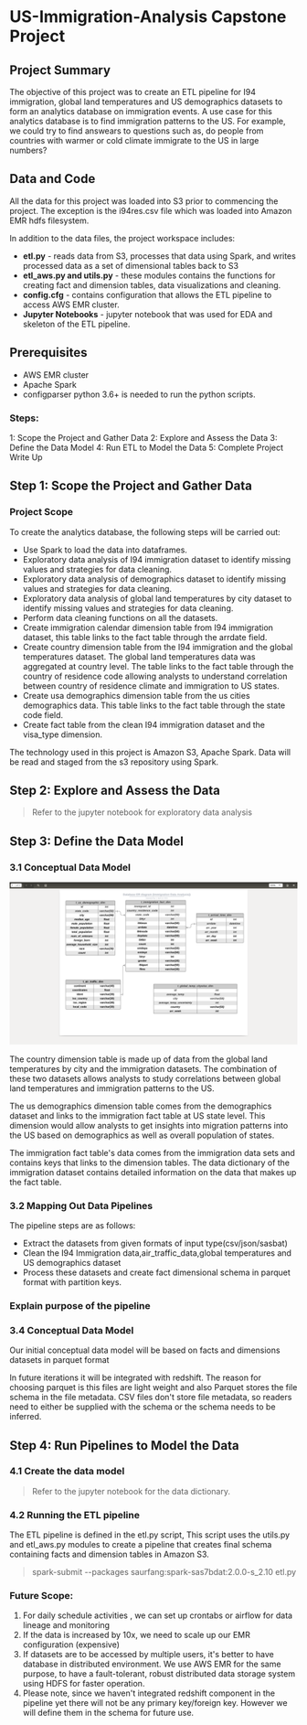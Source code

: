 # US-Immigration-Analysis Capstone Project

## Project Summary
The objective of this project was to create an ETL pipeline for I94 immigration, global land temperatures and US demographics datasets to form an analytics database on immigration events. A use case for this analytics database is to find immigration patterns to the US. For example, we could try to find answears to questions such as, do people from countries with warmer or cold climate immigrate to the US in large numbers?

## Data and Code
All the data for this project was loaded into S3 prior to commencing the project. The exception is the i94res.csv file which was loaded into Amazon EMR hdfs filesystem. 

In addition to the data files, the project workspace includes:
* **etl.py** - reads data from S3, processes that data using Spark, and writes processed data as a set of dimensional tables back to S3
* **etl_aws.py and utils.py** - these modules contains the functions for creating fact and dimension tables, data visualizations and cleaning. 
* **config.cfg** - contains configuration that allows the ETL pipeline to access AWS EMR cluster. 
* **Jupyter Notebooks** - jupyter notebook that was used for EDA and skeleton of the ETL pipeline.

## Prerequisites
* AWS EMR cluster
* Apache Spark
* configparser
python 3.6+ is needed to run the python scripts.

### Steps:
 1: Scope the Project and Gather Data
 2: Explore and Assess the Data
 3: Define the Data Model
 4: Run ETL to Model the Data
 5: Complete Project Write Up

## Step 1: Scope the Project and Gather Data
### Project Scope
To create the analytics database, the following steps will be carried out:
* Use Spark to load the data into dataframes.
* Exploratory data analysis of I94 immigration dataset to identify missing values and strategies for data cleaning.
* Exploratory data analysis of demographics dataset to identify missing values and strategies for data cleaning.
* Exploratory data analysis of global land temperatures by city dataset to identify missing values and strategies for data cleaning.
* Perform data cleaning functions on all the datasets.
* Create immigration calendar dimension table from I94 immigration dataset, this table links to the fact table through the arrdate field.
* Create country dimension table from the I94 immigration and the global temperatures dataset. The global land temperatures data was aggregated at country level. The table links to the fact table through the country of residence code allowing analysts to understand correlation between country of residence climate and immigration to US states.
* Create usa demographics dimension table from the us cities demographics data. This table links to the fact table through the state code field.
* Create fact table from the clean I94 immigration dataset and the visa_type dimension.

The technology used in this project is Amazon S3, Apache Spark. Data will be read and staged from 
the s3 repository using Spark.

## Step 2: Explore and Assess the Data

> Refer to the jupyter notebook for exploratory data analysis

## Step 3: Define the Data Model
### 3.1 Conceptual Data Model

<img src=https://github.com/Saswata2k/US-Immigration-Analysis/blob/main/er_diagram.png >

The country dimension table is made up of data from the global land temperatures by city and the immigration datasets. The combination of these two datasets allows analysts to study correlations between global land temperatures and immigration patterns to the US.

The us demographics dimension table comes from the demographics dataset and links to the immigration fact table at US state level. This dimension would allow analysts to get insights into migration patterns into the US based on demographics as well as overall population of states. 

The immigration fact table's data comes from the immigration data sets and contains keys that links to the dimension tables. The data dictionary of the immigration dataset contains detailed information on the data that makes up the fact table. 

### 3.2 Mapping Out Data Pipelines
The pipeline steps are as follows:
* Extract the datasets from given formats of input type(csv/json/sasbat)
* Clean the I94 Immigration data,air_traffic_data,global temperatures and US demographics dataset
* Process these datasets and create fact dimensional schema in parquet format with partition keys.

### Explain purpose of the pipeline
### 3.4 Conceptual Data Model
Our initial conceptual data model will be based on facts and dimensions datasets in parquet format

In future iterations it will be integrated with redshift. The reason for choosing parquet is this files are light weight and also  Parquet stores the file schema in the file metadata. CSV files don't store file metadata, so readers need to either be supplied with the schema or the schema needs to be inferred.


## Step 4: Run Pipelines to Model the Data 
### 4.1 Create the data model
> Refer to the jupyter notebook for the data dictionary.

### 4.2 Running the ETL pipeline
The ETL pipeline is defined in the etl.py script, 
This script uses the utils.py and etl_aws.py modules to create a pipeline that creates final schema containing
facts and dimension tables in Amazon S3.
> spark-submit --packages saurfang:spark-sas7bdat:2.0.0-s_2.10 etl.py

### Future Scope:
1. For daily schedule activities , we can set up crontabs or airflow for data lineage and monitoring
2. If the data is increased by 10x, we need to scale up our EMR configuration (expensive)
3. If datasets are to be accessed by multiple users, it's better to have database in distributed environment. We use AWS
EMR for the same purpose, to have a fault-tolerant, robust distributed data storage system using HDFS for faster operation.
4. Please note, since we haven't integrated redshift component in the pipeline yet there will not be any primary key/foreign key. However we will define them in the schema for future use.
